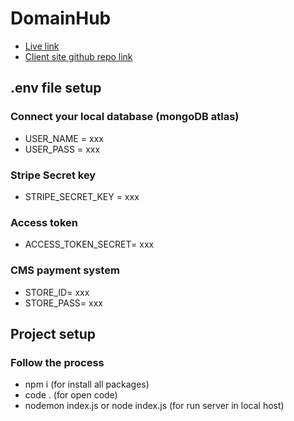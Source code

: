 # DomainHub

- [Live link](https://domain-hub-a81ae.web.app/)
- [Client site github repo link](https://github.com/khansuhad/domain-hub)

## .env file setup

 ### Connect your local database (mongoDB atlas)

- USER_NAME = xxx
- USER_PASS = xxx


### Stripe Secret key
- STRIPE_SECRET_KEY = xxx

### Access token
- ACCESS_TOKEN_SECRET= xxx

### CMS payment system
- STORE_ID= xxx
- STORE_PASS= xxx


## Project setup

### Follow the process

- npm i (for install all packages)
- code . (for open code)
- nodemon index.js or node index.js  (for run server in local host)




